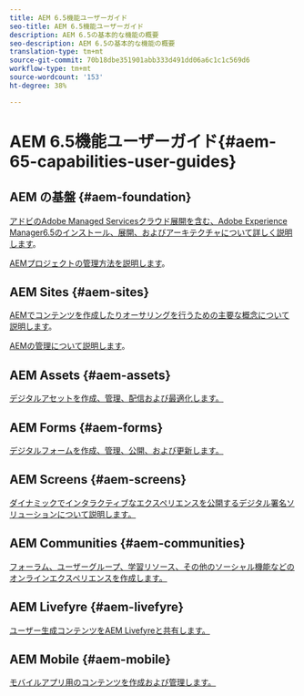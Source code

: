 ```yaml
---
title: AEM 6.5機能ユーザーガイド
seo-title: AEM 6.5機能ユーザーガイド
description: AEM 6.5の基本的な機能の概要
seo-description: AEM 6.5の基本的な機能の概要
translation-type: tm+mt
source-git-commit: 70b18dbe351901abb333d491dd06a6c1c1c569d6
workflow-type: tm+mt
source-wordcount: '153'
ht-degree: 38%

---
```



# AEM 6.5機能ユーザーガイド{#aem-65-capabilities-user-guides}

## AEM の基盤 {#aem-foundation}

[アドビのAdobe Managed Servicesクラウド展開を含む、Adobe Experience Manager6.5のインストール、展開、およびアーキテクチャについて詳しく説明します](/help/sites-deploying/home.md)。

[AEMプロジェクトの管理方法を説明します](/help/managing/home.md)。

## AEM Sites {#aem-sites}

[AEMでコンテンツを作成したりオーサリングを行うための主要な概念について説明します](/help/sites-authoring/home.md)。

[AEMの管理について説明します](/help/sites-administering/home.md)。

## AEM Assets {#aem-assets}

[デジタルアセットを作成、管理、配信および最適化します。](/help/assets/home.md)

## AEM Forms {#aem-forms}

[デジタルフォームを作成、管理、公開、および更新します。](/help/forms/home.md)

## AEM Screens {#aem-screens}

[ダイナミックでインタラクティブなエクスペリエンスを公開するデジタル署名ソリューションについて説明します。](https://docs.adobe.com/content/help/ja-JP/experience-manager-screens/user-guide/aem-screens-introduction.html)

## AEM Communities {#aem-communities}

[フォーラム、ユーザーグループ、学習リソース、その他のソーシャル機能などのオンラインエクスペリエンスを作成します。](/help/communities/home.md)

## AEM Livefyre {#aem-livefyre}

[ユーザー生成コンテンツをAEM Livefyreと共有します。](https://docs.adobe.com/content/help/en/livefyre/using/home.html)

## AEM Mobile {#aem-mobile}

[モバイルアプリ用のコンテンツを作成および管理します。](/help/mobile/home.md)
